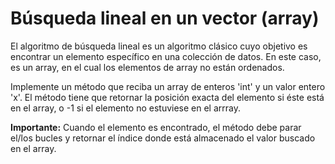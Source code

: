 # Búsqueda lineal en un vector (array)

El algoritmo de búsqueda lineal es un algoritmo clásico cuyo objetivo es encontrar un elemento específico en una colección de datos. En este caso, es un array, en el cual los elementos de array no están ordenados.

Implemente un método que reciba un array de enteros 'int' y un valor entero 'x'. El método tiene que retornar la posición exacta del elemento si éste está en el array, o -1 si el elemento no estuviese en el arrray.

**Importante:** Cuando el elemento es encontrado, el método debe parar el/los bucles y retornar el índice donde está almacenado el valor buscado en el array.